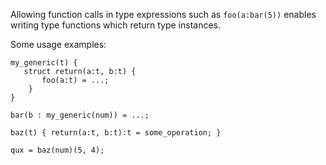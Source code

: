 Allowing function calls in type expressions such as `foo(a:bar(5))` enables writing type functions which return type instances.

Some usage examples:
```
my_generic(t) {
   struct return(a:t, b:t) {
       foo(a:t) = ...;
    }
}

bar(b : my_generic(num)) = ...;
```

```
baz(t) { return(a:t, b:t):t = some_operation; }

qux = baz(num)(5, 4);
```